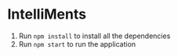 # IntelliMents
1) Run ```npm install``` to install all the dependencies
2) Run ```npm start``` to run the application


